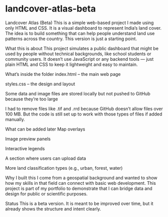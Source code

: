 # landcover-atlas-beta
Landcover Atlas (Beta)
This is a simple web-based project I made using only HTML and CSS. It is a visual dashboard to represent India’s land cover. The idea is to build something that can help people understand land use patterns across the country. This version is just a starting point.

What this is about
This project simulates a public dashboard that might be used by people without technical backgrounds, like school students or community users. It doesn’t use JavaScript or any backend tools — just plain HTML and CSS to keep it lightweight and easy to maintain.

What’s inside the folder
index.html – the main web page

styles.css – the design and layout

Some data and image files are stored locally but not pushed to GitHub because they’re too large

I had to remove files like .tif and .rrd because GitHub doesn’t allow files over 100 MB. But the code is still set up to work with those types of files if added manually.

What can be added later
Map overlays

Image preview panels

Interactive legends

A section where users can upload data

More land classification types (e.g., urban, forest, water)

Why I built this
I come from a geospatial background and wanted to show how my skills in that field can connect with basic web development. This project is part of my portfolio to demonstrate that I can bridge data and design for public or scientific purposes.

Status
This is a beta version. It is meant to be improved over time, but it already shows the structure and intent clearly.
